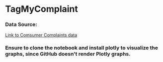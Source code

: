 # TagMyComplaint

### Data Source:
[Link to Comsumer Complaints data](https://drive.google.com/file/d/1-0KAszo-DlmnlXKhk2V677kMnHsUrD7O/view?usp=drive_link)

### Ensure to clone the notebook and install plotly to visualize the graphs, since GitHub doesn't render Plotly graphs.
